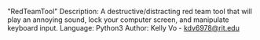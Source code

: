 "RedTeamTool" 
Description: A destructive/distracting red team tool that will play an annoying sound,
            lock your computer screen, and manipulate keyboard input.
Language: Python3
Author: Kelly Vo - kdv6978@rit.edu
